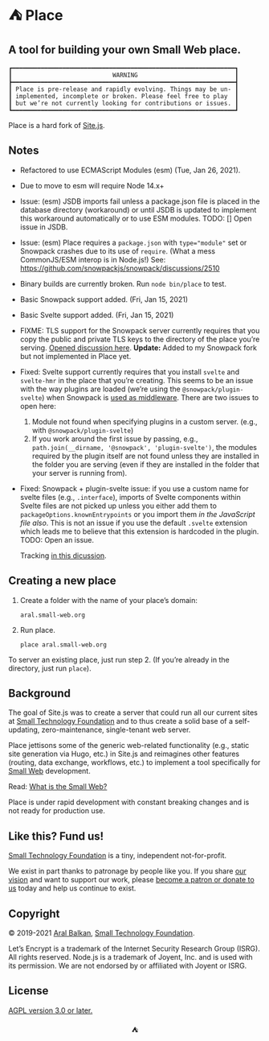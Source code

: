 # ⛺ Place

## A tool for building your own Small Web place.

```
┏━━━━━━━━━━━━━━━━━━━━━━━━━━━━━━━━━━━━━━━━━━━━━━━━━━━━━━━━━━━━━━┓
┃                            WARNING                           ┃
┣━━━━━━━━━━━━━━━━━━━━━━━━━━━━━━━━━━━━━━━━━━━━━━━━━━━━━━━━━━━━━━┫
┃ Place is pre-release and rapidly evolving. Things may be un- ┃
┃ implemented, incomplete or broken. Please feel free to play  ┃
┃ but we’re not currently looking for contributions or issues. ┃
┗━━━━━━━━━━━━━━━━━━━━━━━━━━━━━━━━━━━━━━━━━━━━━━━━━━━━━━━━━━━━━━┛
```

Place is a hard fork of [Site.js](https://sitejs.org).

## Notes

  - Refactored to use ECMAScript Modules (esm) (Tue, Jan 26, 2021).
  - Due to move to esm will require Node 14.x+
  - Issue: (esm) JSDB imports fail unless a package.json file is placed in the database directory (workaround) or until JSDB is updated to implement this workaround automatically or to use ESM modules. TODO: [] Open issue in JSDB.
  - Issue: (esm) Place requires a `package.json` with `type="module"` set or Snowpack crashes due to its use of `require`. (What a mess CommonJS/ESM interop is in Node.js!) See: https://github.com/snowpackjs/snowpack/discussions/2510
  - Binary builds are currently broken. Run `node bin/place` to test.
  - Basic Snowpack support added. (Fri, Jan 15, 2021)
  - Basic Svelte support added. (Fri, Jan 15, 2021)
  - FIXME: TLS support for the Snowpack server currently requires that you copy the public and private TLS keys to the directory of the place you’re serving. [Opened discussion here](https://github.com/snowpackjs/snowpack/discussions/2325). __Update:__ Added to my Snowpack fork but not implemented in Place yet.
  - Fixed: Svelte support currently requires that you install `svelte` and `svelte-hmr` in the place that you’re creating. This seems to be an issue with the way plugins are loaded (we’re using the `@snowpack/plugin-svelte`) when Snowpack is [used as middleware](https://www.snowpack.dev/guides/server-side-render#option-2%3A-on-demand-serving-(middleware)). There are two issues to open here:
      1. Module not found when specifying plugins in a custom server. (e.g., with `@snowpack/plugin-svelte`)
      2. If you work around the first issue by passing, e.g., `path.join(__dirname, '@snowpack', 'plugin-svelte')`, the modules required by the plugin itself are not found unless they are installed in the folder you are serving (even if they are installed in the folder that your server is running from).
  - Fixed: Snowpack + plugin-svelte issue: if you use a custom name for svelte files (e.g., `.interface`), imports of Svelte components within Svelte files are not picked up unless you either add them to `packageOptions.knownEntrypoints` or you import them _in the JavaScript file also_. This is not an issue if you use the default `.svelte` extension which leads me to believe that this extension is hardcoded in the plugin. TODO: Open an issue.

    Tracking [in this dicussion](https://github.com/snowpackjs/snowpack/discussions/2327).

## Creating a new place

1. Create a folder with the name of your place’s domain:

    ```
    aral.small-web.org
    ```

2. Run place.

    ```
    place aral.small-web.org
    ```

To server an existing place, just run step 2. (If you’re already in the directory, just run `place`).

## Background

The goal of Site.js was to create a server that could run all our current sites at [Small Technology Foundation](https://small-tech.org) and to thus create a solid base of a self-updating, zero-maintenance, single-tenant web server.

Place jettisons some of the generic web-related functionality (e.g., static site generation via Hugo, etc.) in Site.js and reimagines other features (routing, data exchange, workflows, etc.) to implement a tool specifically for [Small Web](https://small-tech.org/research-and-development) development.

Read: [What is the Small Web?](https://ar.al/2020/08/07/what-is-the-small-web/)

Place is under rapid development with constant breaking changes and is not ready for production use.

## Like this? Fund us!

[Small Technology Foundation](https://small-tech.org) is a tiny, independent not-for-profit.

We exist in part thanks to patronage by people like you. If you share [our vision](https://small-tech.org/about/#small-technology) and want to support our work, please [become a patron or donate to us](https://small-tech.org/fund-us) today and help us continue to exist.

## Copyright

&copy; 2019-2021 [Aral Balkan](https://ar.al), [Small Technology Foundation](https://small-tech.org).

Let’s Encrypt is a trademark of the Internet Security Research Group (ISRG). All rights reserved. Node.js is a trademark of Joyent, Inc. and is used with its permission. We are not endorsed by or affiliated with Joyent or ISRG.

## License

[AGPL version 3.0 or later.](https://www.gnu.org/licenses/agpl-3.0.en.html)

<!-- Yes, this has to be coded like it’s 1999 for it to work, sadly. -->
<p align='center'>⛺</p>
